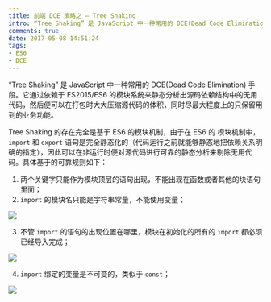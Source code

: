 ```yaml
---
title: 前端 DCE 策略之 — Tree Shaking
intro: “Tree Shaking” 是 JavaScript 中一种常用的 DCE(Dead Code Elimination) 手段。它通过依赖于 ES2015/ES6 的模块系统来静态分析出源码依赖结构中的无用代码，然后便可以在打包时大大压缩源代码的体积，同时尽最大程度上的只保留用到的业务功能。
comments: true
date: 2017-05-08 14:51:24
tags:
- ES6
- DCE
---
```



“Tree Shaking” 是 JavaScript 中一种常用的 DCE(Dead Code Elimination) 手段。它通过依赖于 ES2015/ES6 的模块系统来静态分析出源码依赖结构中的无用代码，然后便可以在打包时大大压缩源代码的体积，同时尽最大程度上的只保留用到的业务功能。

Tree Shaking 的存在完全是基于 ES6 的模块机制，由于在 ES6 的 模块机制中，`import` 和 `export` 语句是完全静态化的（代码运行之前就能够静态地把依赖关系明确的指定），因此可以在非运行时便对源代码进行可靠的静态分析来剔除无用代码。具体基于的可靠规则如下：

1. 两个关键字只能作为模块顶层的语句出现，不能出现在函数或者其他的块语句里面；
2. `import` 的模块名只能是字符串常量，不能使用变量；

![](1.jpg)

3. 不管 `import` 的语句的出现位置在哪里，模块在初始化的所有的 `import` 都必须已经导入完成；

![](2.jpg)

4. `import` 绑定的变量是不可变的，类似于 `const`；

![](3.jpg)
